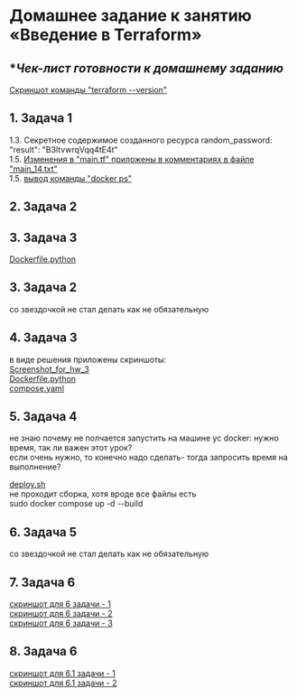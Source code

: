 # **Домашнее задание к занятию «Введение в Terraform»**

## **Чек-лист готовности к домашнему заданию*  
[Скриншот команды "terraform --version"](https://github.com/Zufo77/Netology/tree/main/03-ter-homeworks/01/Screenshot_for_HW01.png)

## **1. Задача 1** 
1.3. Секретное содержимое созданного ресурса random_password: "result": "B3ltvwrqVqq4tE4t"  
1.5. [Изменения в "main.tf" приложены в комментариях в файле "main_14.txt"](https://github.com/Zufo77/Netology/blob/main/03-ter-homeworks/01/main_14.txt)  
1.5. [вывод команды "docker ps"](https://github.com/Zufo77/Netology/tree/main/03-ter-homeworks/01/Screenshot_for_HW02.png)  


## **2. Задача 2**  

## **3. Задача 3**  








[Dockerfile.python](https://github.com/Zufo77/Netology/blob/main/05-virt-04-docker-in-practice/shvirtd-example-python/Dockerfile.python)

## **3. Задача 2**  
со звездочкой не стал делать как не обязательную

## **4. Задача 3**  
в виде решения приложены скриншоты:  
[Screenshot_for_hw_3](https://github.com/Zufo77/Netology/blob/main/05-virt-04-docker-in-practice/shvirtd-example-python/yrz_hw3.png)  
[Dockerfile.python](https://github.com/Zufo77/Netology/blob/main/05-virt-04-docker-in-practice/shvirtd-example-python/Dockerfile.python)  
[compose.yaml](https://github.com/Zufo77/Netology/blob/main/05-virt-04-docker-in-practice/shvirtd-example-python/compose.yaml)  

## **5. Задача 4**   
не знаю почему не полчается запустить на машине yc docker: нужно время, так ли важен этот урок?  
если очень нужно, то конечно надо сделать- тогда запросить время на выполнение?  

[deploy.sh](https://github.com/Zufo77/Netology/blob/main/05-virt-04-docker-in-practice/deploy.sh)  
не проходит сборка, хотя вроде все файлы есть  
sudo docker compose up -d --build  

## **6. Задача 5**   
со звездочкой не стал делать как не обязательную  

## **7. Задача 6**   
[скриншот для 6 задачи - 1](https://github.com/Zufo77/Netology/blob/main/05-virt-04-docker-in-practice/yrz_hw_6.0.1.png)  
[скриншот для 6 задачи - 2](https://github.com/Zufo77/Netology/blob/main/05-virt-04-docker-in-practice/yrz_hw_6.0.2.png)  
[скриншот для 6 задачи - 3](https://github.com/Zufo77/Netology/blob/main/05-virt-04-docker-in-practice/yrz_hw_6.0.3.png)  

## **8. Задача 6**   
[скриншот для 6.1 задачи - 1](https://github.com/Zufo77/Netology/blob/main/05-virt-04-docker-in-practice/yrz_hw_6.1.1.png)  
[скриншот для 6.1 задачи - 2](https://github.com/Zufo77/Netology/blob/main/05-virt-04-docker-in-practice/yrz_hw_6.1.2.png)  
